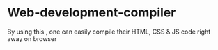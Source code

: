 # Web-development-compiler
By using this , one can easily compile their HTML, CSS &amp; JS code right away on browser
